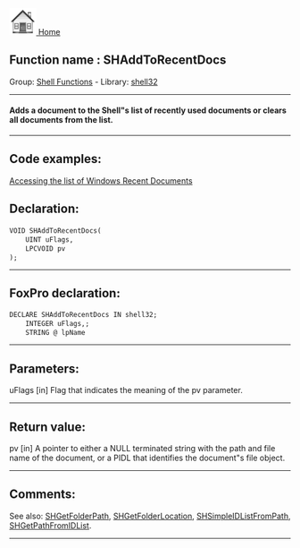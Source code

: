 [<img src="../../images/home.png"> Home ](https://github.com/VFPX/Win32API)  

## Function name : SHAddToRecentDocs
Group: [Shell Functions](../../functions_group.md#Shell_Functions)  -  Library: [shell32](../../Libraries.md#shell32)  
***  


#### Adds a document to the Shell"s list of recently used documents or clears all documents from the list.
***  


## Code examples:
[Accessing the list of Windows Recent Documents](../../samples/sample_094.md)  

## Declaration:
```foxpro  
VOID SHAddToRecentDocs(
    UINT uFlags,
    LPCVOID pv
);  
```  
***  


## FoxPro declaration:
```foxpro  
DECLARE SHAddToRecentDocs IN shell32;
    INTEGER uFlags,;
    STRING @ lpName  
```  
***  


## Parameters:
uFlags 
[in] Flag that indicates the meaning of the pv parameter. 

  
***  


## Return value:
pv 
[in] A pointer to either a NULL terminated string with the path and file name of the document, or a PIDL that identifies the document"s file object.  
***  


## Comments:
See also: [SHGetFolderPath](../shell32/SHGetFolderPath.md), [SHGetFolderLocation](..//SHGetFolderLocation.md), [SHSimpleIDListFromPath](../shell32/SHSimpleIDListFromPath.md), [SHGetPathFromIDList](../shell32/SHGetPathFromIDList.md).  
  
***  

